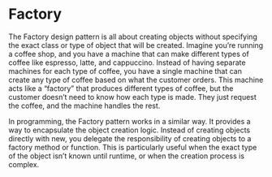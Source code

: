 # Factory
The Factory design pattern is all about creating objects without specifying the exact class or type of object that will be created. Imagine you’re running a coffee shop, and you have a machine that can make different types of coffee like espresso, latte, and cappuccino. Instead of having separate machines for each type of coffee, you have a single machine that can create any type of coffee based on what the customer orders. This machine acts like a “factory” that produces different types of coffee, but the customer doesn’t need to know how each type is made. They just request the coffee, and the machine handles the rest.

In programming, the Factory pattern works in a similar way. It provides a way to encapsulate the object creation logic. Instead of creating objects directly with new, you delegate the responsibility of creating objects to a factory method or function. This is particularly useful when the exact type of the object isn’t known until runtime, or when the creation process is complex.